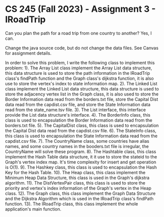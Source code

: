 # CS 245 (Fall 2023) - Assignment 3 - IRoadTrip

Can you plan the path for a road trip from one country to another?
Yes, I can.

Change the java source code, but do not change the data files. See Canvas for assignment details.


In order to solve this problem, I write the following class to implement this problem:
   1).  The Array List class implement the Array List data structure, this data structure is used to
        store the path information in the IRoadTrip class's findPath function
	    and the Graph class's dijkstra function, it is also use to store the vertex's index to state information
		map.
   2).  The Linked List class implement the Linked List data structure, this data structure is used to
        store the adjacency vertex list in the Graph class, it is also used to store
	    the Border Information data read from the borders.txt file,
	    store the Capital Dist data read from the capdist.csv file,
	    and store the State Information data read from the state_name.tsv file.
   3).  The List interface, this interface provide the List data structure's interface.
   4).  The BorderInfo class, this class is used to encapsulation the Border Information data read from the borders.txt file.
   5).  The CapitalDist class, this class is used to encapsulation the Capital Dist data read from the capdist.csv file.
   6).  The StateInfo class, this class is used to encapsulation the State Information data read from the capdist.csv file.
   7).  The CountryName class, some countries have alias names, and some country names
        in the booders.txt file is irregular, the CountryName will solve these program.
   8).  The Hashtable class, this class implement the Hash Table data structure, it it use to store the stateid to
        the Graph's vertex index map. It's time complexity for insert and get operation is O(1).
   9).  The Hashkey class, this class is used to encapsulation the Hash Key for the Hash Table.
   10). The Heap class, this class implement the Minimum Heap Data Structure,
        this class is used in the Graph's dijkstra algorithm. 
   11). The DistVertexPair class, this class is used to store the priority and vertex's index information of the Graph's vertex
        in the Heap class.
   12). The Graph class, this class implement the Graph Data Structure
        and the Dijkstra Algorithm which is used in the IRoadTrip class's findPath function.
   13). The IRoadTrip class, this class implement the whole application's main function.
